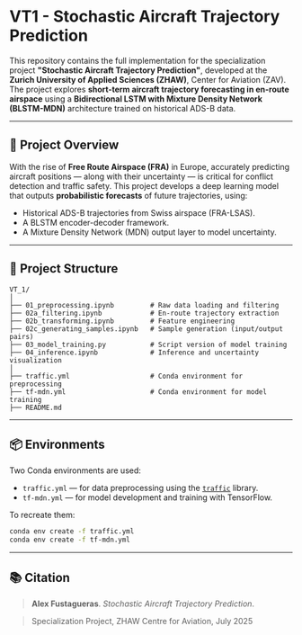 # VT1 - Stochastic Aircraft Trajectory Prediction

This repository contains the full implementation for the specialization project **"Stochastic Aircraft Trajectory Prediction"**, developed at the **Zurich University of Applied Sciences (ZHAW)**, Center for Aviation (ZAV). The project explores **short-term aircraft trajectory forecasting in en-route airspace** using a **Bidirectional LSTM with Mixture Density Network (BLSTM-MDN)** architecture trained on historical ADS-B data.

---

## 🚀 Project Overview

With the rise of **Free Route Airspace (FRA)** in Europe, accurately predicting aircraft positions — along with their uncertainty — is critical for conflict detection and traffic safety. This project develops a deep learning model that outputs **probabilistic forecasts** of future trajectories, using:

- Historical ADS-B trajectories from Swiss airspace (FRA-LSAS).
- A BLSTM encoder-decoder framework.
- A Mixture Density Network (MDN) output layer to model uncertainty.

---

## 📁 Project Structure

```
VT_1/
│
├── 01_preprocessing.ipynb         # Raw data loading and filtering
├── 02a_filtering.ipynb            # En-route trajectory extraction
├── 02b_transforming.ipynb         # Feature engineering
├── 02c_generating_samples.ipynb   # Sample generation (input/output pairs)
├── 03_model_training.py           # Script version of model training
├── 04_inference.ipynb             # Inference and uncertainty visualization
│
├── traffic.yml                    # Conda environment for preprocessing
├── tf-mdn.yml                     # Conda environment for model training
├── README.md
```

---

## 📦 Environments

Two Conda environments are used:

* `traffic.yml` — for data preprocessing using the [`traffic`](https://traffic-viz.github.io/) library.
* `tf-mdn.yml` — for model development and training with TensorFlow.

To recreate them:

```bash
conda env create -f traffic.yml
conda env create -f tf-mdn.yml
```

---

## 📚 Citation

> **Alex Fustagueras**.
> *Stochastic Aircraft Trajectory Prediction*.

> Specialization Project, ZHAW Centre for Aviation, July 2025